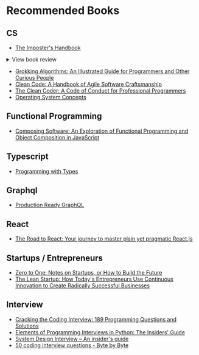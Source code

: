 # Recommended Books

## CS

- [The Imposter's Handbook](https://bigmachine.io/products/the-imposters-handbook)

<details>
<summary>View book review</summary>

Don't have a CS degree? Neither does Rob. That's why he wrote this book: to fill the gaps in his career. The result? Over 450 pages of essentials skills and ideas every developer should know with illustrations by the author, who loves to sketch.

</details>

- [Grokking Algorithms: An Illustrated Guide for Programmers and Other Curious People](https://www.amazon.com/Grokking-Algorithms-illustrated-programmers-curious/dp/1617292230)
- [Clean Code: A Handbook of Agile Software Craftsmanship](https://www.amazon.com/Clean-Code-Handbook-Software-Craftsmanship/dp/0132350882)
- [The Clean Coder: A Code of Conduct for Professional Programmers](https://www.amazon.com/Clean-Coder-Conduct-Professional-Programmers/dp/0137081073/)
- [Operating System Concepts](https://www.amazon.com/Operating-System-Concepts-Abraham-Silberschatz/dp/0470128720)

## Functional Programming

- [Composing Software: An Exploration of Functional Programming and Object Composition in JavaScript](https://www.amazon.com/Composing-Software-Exploration-Programming-Composition/dp/1661212565)

## Typescript

- [Programming with Types](https://www.amazon.com/Programming-Types-Vlad-Riscutia/dp/1617296414)

## Graphql

- [Production Ready GraphQL](https://book.productionreadygraphql.com/)

## React

- [The Road to React: Your journey to master plain yet pragmatic React.js](https://www.amazon.com/Road-learn-React-pragmatic-React-js-ebook/dp/B077HJFCQX)

## Startups / Entrepreneurs

- [Zero to One: Notes on Startups, or How to Build the Future](https://www.amazon.com/Zero-One-Notes-Startups-Future/dp/0804139296)
- [The Lean Startup: How Today's Entrepreneurs Use Continuous Innovation to Create Radically Successful Businesses](https://www.amazon.com/Lean-Startup-Entrepreneurs-Continuous-Innovation/dp/0307887898)

## Interview

- [Cracking the Coding Interview: 189 Programming Questions and Solutions ](https://www.amazon.com/Cracking-Coding-Interview-Programming-Questions/dp/0984782850)
- [Elements of Programming Interviews in Python: The Insiders' Guide](https://www.amazon.com/Elements-Programming-Interviews-Python-Insiders/dp/1537713949)
- [System Design Interview – An insider's guide](https://www.amazon.com/System-Design-Interview-insiders-Second/dp/B08CMF2CQF)
- [50 coding interview questions - Byte by Byte](https://www.byte-by-byte.com/wp-content/uploads/2019/01/50-Coding-Interview-Questions.pdf)
